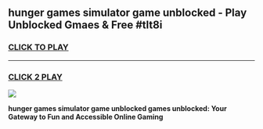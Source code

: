
## hunger games simulator game unblocked - Play Unblocked Gmaes & Free #tlt8i
<h3>
<a href="https://news.freeplayer.one?title=hunger_games_simulator_game_unblocked&ref=24F">CLICK TO PLAY</a></h3>
<hr>

<h3>
<a href="https://news.freeplayer.one?title=hunger_games_simulator_game_unblocked&ref=24F">CLICK 2 PLAY</a>
  
</h3>

<a href="https://news.freeplayer.one?title=hunger_games_simulator_game_unblocked&ref=24F/"><img src="https://clearcache.store/games.png"></a>


**hunger games simulator game unblocked games unblocked: Your Gateway to Fun and Accessible Online Gaming**
